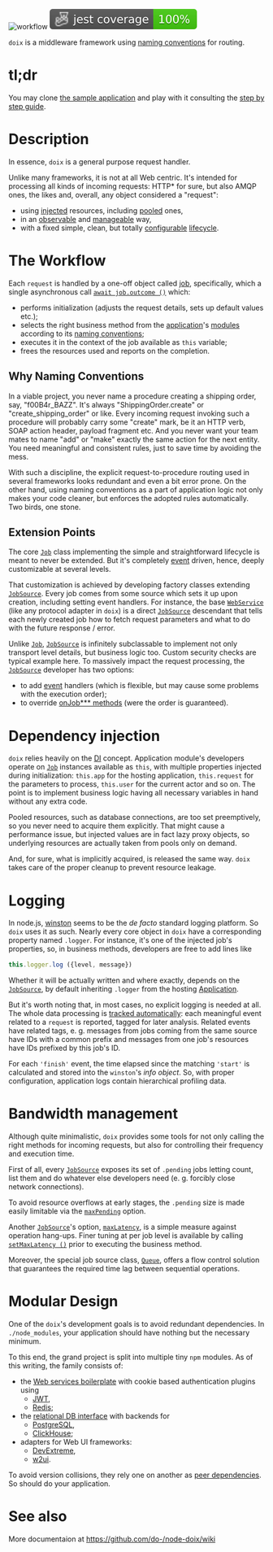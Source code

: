 ![workflow](https://github.com/do-/node-doix/actions/workflows/main.yml/badge.svg)
![Jest coverage](./badges/coverage-jest%20coverage.svg)

`doix` is a middleware framework using [naming conventions](https://github.com/do-/node-doix/wiki/NamingConventions) for routing.

# tl;dr

You may clone [the sample application](https://github.com/do-/node-doix-template-app) and play with it consulting the [step by step guide](https://github.com/do-/node-doix-template-app/wiki).

# Description

In essence, `doix` is a general purpose request handler.

Unlike many frameworks, it is not at all Web centric. It's intended for processing all kinds of incoming requests: HTTP* for sure, but also AMQP ones, the likes and, overall, any object considered a "request":
* using [injected](#dependency-injection) resources, including [pooled](https://github.com/do-/node-doix/wiki/ResourcePool) ones, 
* in an [observable](#logging) and [manageable](#bandwidth-management) way, 
* with a fixed simple, clean, but totally [configurable](#extension-points) [lifecycle](#the-workflow).

# The Workflow

Each `request` is handled by a one-off object called [job](https://github.com/do-/node-doix/wiki/Job), specifically, which a single asynchronous call [`await job.outcome ()`](https://github.com/do-/node-doix/wiki/Job#outcome-) which:
* performs initialization (adjusts the request details, sets up default values etc.);
* selects the right business method from the [application](https://github.com/do-/node-doix/wiki/Application)'s [modules](https://github.com/do-/node-require-sliced/wiki/ModuleMap) according to its [naming conventions](https://github.com/do-/node-doix/wiki/NamingConventions);
* executes it in the context of the job available as `this` variable;
* frees the resources used and reports on the completion.

## Why Naming Conventions

In a viable project, you never name a procedure creating a shipping order, say, "f00B4r_BAZZ". It's always "ShippingOrder.create" or "create_shipping_order" or like. Every incoming request invoking such a procedure will probably carry some "create" mark, be it an HTTP verb, SOAP action header, payload fragment etc. And you never want your team mates to name "add" or "make" exactly the same action for the next entity. You need meaningful and consistent rules, just to save time by avoiding the mess.

With such a discipline, the explicit request-to-procedure routing used in several frameworks looks redundant and even a bit error prone. On the other hand, using naming conventions as a part of application logic not only makes your code cleaner, but enforces the adopted rules automatically. Two birds, one stone.

## Extension Points
The core [`Job`](https://github.com/do-/node-doix/wiki/Job) class implementing the simple and straightforward lifecycle is meant to never be extended. But it's completely [event](https://github.com/do-/node-doix/wiki/Job#events) driven, hence, deeply customizable at several levels.

That customization is achieved by developing factory classes extending [`JobSource`](https://github.com/do-/node-doix/wiki/JobSource). Every job comes from some source which sets it up upon creation, including setting event handlers. For instance, the base [`WebService`](https://github.com/do-/node-doix-http/wiki/WebService) (like any protocol adapter in `doix`) is a direct [`JobSource`](https://github.com/do-/node-doix/wiki/JobSource) descendant that tells each newly created job how to fetch request parameters and what to do with the future response / error.

Unlike [`Job`](https://github.com/do-/node-doix/wiki/Job), [`JobSource`](https://github.com/do-/node-doix/wiki/JobSource) is infinitely subclassable to implement not only transport level details, but business logic too. Custom security checks are typical example here. To massively impact the request processing, the [`JobSource`](https://github.com/do-/node-doix/wiki/JobSource) developer has two options:
* to add [event](https://github.com/do-/node-doix/wiki/JobSource#events) handlers (which is flexible, but may cause some problems with the execution order);
* to override [onJob*** methods](https://github.com/do-/node-doix/wiki/JobSource#onjobinit-job) (were the order is guaranteed).

# Dependency injection

`doix` relies heavily on the [DI](https://en.wikipedia.org/wiki/Dependency_injection) concept. Application module's developers operate on [`Job`](https://github.com/do-/node-doix/wiki/Job) instances available as `this`, with multiple properties injected during initialization: `this.app` for the hosting application, `this.request` for the parameters to process, `this.user` for the current actor and so on. The point is to implement business logic having all necessary variables in hand without any extra code.

Pooled resources, such as database connections, are too set preemptively, so you never need to acquire them explicitly. That might cause a performance issue, but injected values are in fact lazy proxy objects, so underlying resources are actually taken from pools only on demand.

And, for sure, what is implicitly acquired, is released the same way. `doix` takes care of the proper cleanup to prevent resource leakage.

# Logging

In node.js, [winston](https://github.com/winstonjs/winston) seems to be the _de facto_ standard logging platform. So `doix` uses it as such. Nearly every core object in `doix` have a corresponding property named `.logger`. For instance, it's one of the injected job's properties, so, in business methods, developers are free to add lines like

```js
this.logger.log ({level, message})
```
Whether it will be actually written and where exactly, depends on the [`JobSource`](https://github.com/do-/node-doix/wiki/JobSource), by default inheriting `.logger` from the hosting [Application](https://github.com/do-/node-doix/wiki/Application).

But it's worth noting that, in most cases, no explicit logging is needed at all. The whole data processing is [tracked automatically](https://github.com/do-/node-events-to-winston): each meaningful event related to a `request` is reported, tagged for later analysis. Related events have related tags, e. g. messages from jobs coming from the same source have IDs with a common prefix and messages from one job's resources have IDs prefixed by this job's ID.

For each `'finish'` event, the time elapsed since the matching `'start'` is calculated and stored into the `winston`'s _info object_. So, with proper configuration, application logs contain hierarchical profiling data.

# Bandwidth management

Although quite minimalistic, `doix` provides some tools for not only calling the right methods for incoming requests, but also for controlling their frequency and execution time.

First of all, every [`JobSource`](https://github.com/do-/node-doix/wiki/JobSource) exposes its set of `.pending` jobs letting count, list them and do whatever else developers need (e. g. forcibly close network connections).

To avoid resource overflows at early stages, the `.pending` size is made easily limitable via the [`maxPending`](https://github.com/do-/node-doix/wiki/JobSource#:~:text=event%2C%20in%20milliseconds-,maxPending,-Number) option.

Another [`JobSource`](https://github.com/do-/node-doix/wiki/JobSource)'s option, [`maxLatency`](https://github.com/do-/node-doix/wiki/JobSource#:~:text=the%20finished%20event-,maxLatency,-Number), is a simple measure against operation hang-ups. Finer tuning at per job level is available by calling [`setMaxLatency ()`](https://github.com/do-/node-doix/wiki/Job#setmaxlatency-ms) prior to executing the business method.

Moreover, the special job source class, [`Queue`](https://github.com/do-/node-doix/wiki/Queue), offers a flow control solution that guarantees the required time lag between sequential operations.

# Modular Design

One of the `doix`'s development goals is to avoid redundant dependencies. In `./node_modules`, your application should have nothing but the necessary minimum.

To this end, the grand project is split into multiple tiny `npm` modules. As of this writing, the family consists of:
* the [Web services boilerplate](https://github.com/do-/node-doix-http/wiki) with cookie based authentication plugins using
  * [JWT](https://github.com/do-/node-doix-http-cookie-jwt/wiki), 
  * [Redis](https://github.com/do-/node-doix-http-cookie-redis/wiki);
* the [relational DB interface](https://github.com/do-/node-doix-db/wiki) with backends for 
  * [PostgreSQL](https://github.com/do-/node-doix-db-postgresql/wiki), 
  * [ClickHouse](https://github.com/do-/node-doix-db-clickhouse/wiki);
* adapters for Web UI frameworks:
  * [DevExtreme](https://github.com/do-/node-doix-devextreme/wiki), 
  * [w2ui](https://github.com/do-/node-doix-w2ui/wiki).

To avoid version collisions, they rely one on another as [peer dependencies](https://nodejs.org/en/blog/npm/peer-dependencies). So should do your application.

# See also

More documentaion at https://github.com/do-/node-doix/wiki

